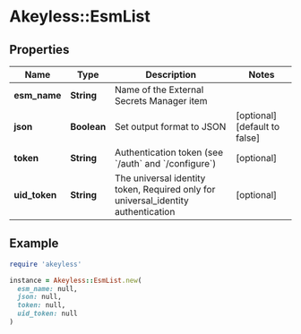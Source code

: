 # Akeyless::EsmList

## Properties

| Name | Type | Description | Notes |
| ---- | ---- | ----------- | ----- |
| **esm_name** | **String** | Name of the External Secrets Manager item |  |
| **json** | **Boolean** | Set output format to JSON | [optional][default to false] |
| **token** | **String** | Authentication token (see &#x60;/auth&#x60; and &#x60;/configure&#x60;) | [optional] |
| **uid_token** | **String** | The universal identity token, Required only for universal_identity authentication | [optional] |

## Example

```ruby
require 'akeyless'

instance = Akeyless::EsmList.new(
  esm_name: null,
  json: null,
  token: null,
  uid_token: null
)
```


